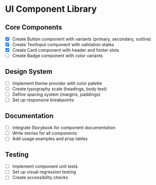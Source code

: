# UI Component Library

## Core Components
- [x] Create Button component with variants (primary, secondary, outline)
- [x] Create TextInput component with validation states
- [x] Create Card component with header and footer slots
- [ ] Create Badge component with color variants

## Design System
- [ ] Implement theme provider with color palette
- [ ] Create typography scale (headings, body text)
- [ ] Define spacing system (margins, paddings)
- [ ] Set up responsive breakpoints

## Documentation
- [ ] Integrate Storybook for component documentation
- [ ] Write stories for all components
- [ ] Add usage examples and prop tables

## Testing
- [ ] Implement component unit tests
- [ ] Set up visual regression testing
- [ ] Create accessibility checks